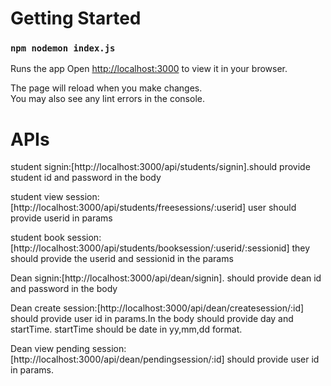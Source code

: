 # Getting Started 



### `npm nodemon index.js`

Runs the app 
Open [http://localhost:3000](http://localhost:3000) to view it in your browser.

The page will reload when you make changes.\
You may also see any lint errors in the console.

# APIs
 student signin:[http://localhost:3000/api/students/signin].should provide student id and password in the body

student view session:[http://localhost:3000/api/students/freesessions/:userid] user should provide userid in params
 
 student book session:[http://localhost:3000/api/students/booksession/:userid/:sessionid] they should provide the userid and sessionid in the params


 Dean signin:[http://localhost:3000/api/dean/signin]. should provide dean id and password in the body
 
 Dean create session:[http://localhost:3000/api/dean/createsession/:id] should provide user id in params.In the body should provide day and startTime. startTime should be date in yy,mm,dd format.

 Dean view pending session:[http://localhost:3000/api/dean/pendingsession/:id] should provide user id in params.